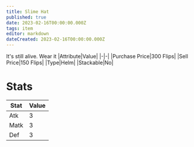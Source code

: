 ```yaml
---
title: Slime Hat
published: true
date: 2023-02-16T00:00:00.000Z
tags: item
editor: markdown
dateCreated: 2023-02-16T00:00:00.000Z
---
```


It's still alive. Wear it
|Attribute|Value|
|-|-|
|Purchase Price|300 Flips|
|Sell Price|150 Flips|
|Type|Helm|
|Stackable|No|

# Stats
|Stat|Value|
|-|-|
|Atk|3|
|Matk|3|
|Def|3|

